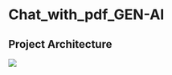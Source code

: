 # Chat_with_pdf_GEN-AI

## Project Architecture
<img src="https://private-user-images.githubusercontent.com/107529934/316322156-ac121e6a-83c1-48b1-be1a-c054e2e7d4f7.png?jwt=eyJhbGciOiJIUzI1NiIsInR5cCI6IkpXVCJ9.eyJpc3MiOiJnaXRodWIuY29tIiwiYXVkIjoicmF3LmdpdGh1YnVzZXJjb250ZW50LmNvbSIsImtleSI6ImtleTUiLCJleHAiOjE3MTIzOTcyMzgsIm5iZiI6MTcxMjM5NjkzOCwicGF0aCI6Ii8xMDc1Mjk5MzQvMzE2MzIyMTU2LWFjMTIxZTZhLTgzYzEtNDhiMS1iZTFhLWMwNTRlMmU3ZDRmNy5wbmc_WC1BbXotQWxnb3JpdGhtPUFXUzQtSE1BQy1TSEEyNTYmWC1BbXotQ3JlZGVudGlhbD1BS0lBVkNPRFlMU0E1M1BRSzRaQSUyRjIwMjQwNDA2JTJGdXMtZWFzdC0xJTJGczMlMkZhd3M0X3JlcXVlc3QmWC1BbXotRGF0ZT0yMDI0MDQwNlQwOTQ4NThaJlgtQW16LUV4cGlyZXM9MzAwJlgtQW16LVNpZ25hdHVyZT03NDU5OGQ0YTRkMGMyMDYxMzg2ZWY3ZjM0OGU2ZDdkZGUyOTM5YWIwYmE4NDg2ZjU3YThmMWE4OGQ5MDAwMzYzJlgtQW16LVNpZ25lZEhlYWRlcnM9aG9zdCZhY3Rvcl9pZD0wJmtleV9pZD0wJnJlcG9faWQ9MCJ9.Gi6FU45nYqd8KUoLM8zD_sQmdCLLPmSg4kcInuAedvU">